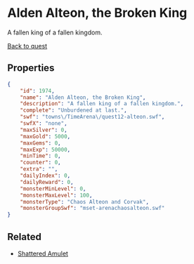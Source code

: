 # Alden Alteon, the Broken King

A fallen king of a fallen kingdom.

[Back to quest](../quests.md)

## Properties

```json
{
    "id": 1974,
    "name": "Alden Alteon, the Broken King",
    "description": "A fallen king of a fallen kingdom.",
    "complete": "Unburdened at last.",
    "swf": "towns\/TimeArena\/quest12-alteon.swf",
    "swfX": "none",
    "maxSilver": 0,
    "maxGold": 5000,
    "maxGems": 0,
    "maxExp": 50000,
    "minTime": 0,
    "counter": 0,
    "extra": "",
    "dailyIndex": 0,
    "dailyReward": 0,
    "monsterMinLevel": 0,
    "monsterMaxLevel": 100,
    "monsterType": "Chaos Alteon and Corvak",
    "monsterGroupSwf": "mset-arenachaosalteon.swf"
}
```

## Related

- [Shattered Amulet](../items/21093-shattered-amulet.md)

